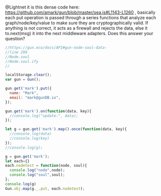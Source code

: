 @Lightnet it is this dense code here: https://github.com/amark/gun/blob/master/sea.js#L1143-L1260 , basically each put operation is passed through a series functions that analyze each graph/node/key/value to make sure they are cryptographically valid. If anything is not correct, it acts as a firewall and rejects the data, else it to.next(msg) it into the next middleware adapters. Does this answer your question?

```javascript
//https://gun.eco/docs/API#gun-node-soul-data-
//line 299
//Node.soul
//Node.soul.ify
//

```

```javascript
localStorage.clear();
var gun = Gun();

gun.get('mark').put({
  name: "Mark",
  email: "mark@gunDB.io",
});

gun.get('mark').on(function(data, key){
  //console.log("update:", data);
});

let g = gun.get('mark').map().once(function(data, key){
  //console.log(data)
  //console.log(key)
});
//console.log(g);

g = gun.get('mark');
let each={}
each.nodetest = function(node, soul){
  console.log("node",node);
  console.log("soul",soul);                  
};
console.log(g)
Gun.obj.map(g._.put, each.nodetest);
```